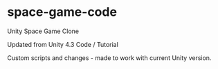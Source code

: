 # space-game-code

Unity Space Game Clone 

Updated from Unity 4.3 Code / Tutorial

Custom scripts and changes - made to work with current Unity version. 